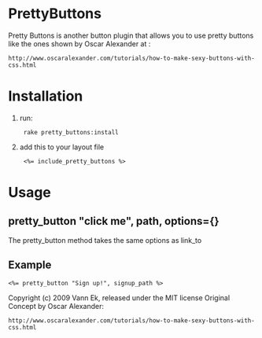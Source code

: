 PrettyButtons
=============

Pretty Buttons is another button plugin that allows you to use pretty buttons like the ones shown by Oscar Alexander at : 

    http://www.oscaralexander.com/tutorials/how-to-make-sexy-buttons-with-css.html
    
    
Installation    
============

1. run:

        rake pretty_buttons:install
    
2. add this to your layout file

        <%= include_pretty_buttons %>
    
Usage
=====

pretty_button "click me", path, options={}
------------------------------------------

The pretty_button method takes the same options as link_to

Example
-------

    <%= pretty_button "Sign up!", signup_path %>
    

Copyright (c) 2009 Vann Ek, released under the MIT license
Original Concept by Oscar Alexander:

    http://www.oscaralexander.com/tutorials/how-to-make-sexy-buttons-with-css.html